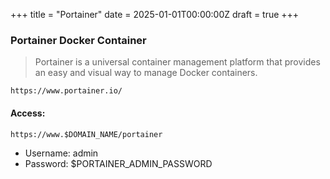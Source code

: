 +++
title = "Portainer"
date = 2025-01-01T00:00:00Z
draft = true
+++

### Portainer Docker Container

> Portainer is a universal container management platform that provides an easy and visual way to manage Docker containers.

    https://www.portainer.io/


#### Access:
    https://www.$DOMAIN_NAME/portainer

* Username: admin
* Password: $PORTAINER_ADMIN_PASSWORD

